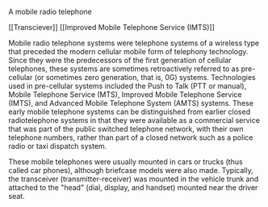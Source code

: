 A mobile radio telephone

[[Transciever]]
[[Improved Mobile Telephone Service (IMTS)]]

Mobile radio telephone systems were telephone systems of a wireless type that preceded the modern cellular mobile form of telephony technology. Since they were the predecessors of the first generation of cellular telephones, these systems are sometimes retroactively referred to as pre-cellular (or sometimes zero generation, that is, 0G) systems. Technologies used in pre-cellular systems included the Push to Talk (PTT or manual), Mobile Telephone Service (MTS), Improved Mobile Telephone Service (IMTS), and Advanced Mobile Telephone System (AMTS) systems. These early mobile telephone systems can be distinguished from earlier closed radiotelephone systems in that they were available as a commercial service that was part of the public switched telephone network, with their own telephone numbers, rather than part of a closed network such as a police radio or taxi dispatch system.

These mobile telephones were usually mounted in cars or trucks (thus called car phones), although briefcase models were also made. Typically, the transceiver (transmitter-receiver) was mounted in the vehicle trunk and attached to the "head" (dial, display, and handset) mounted near the driver seat. 